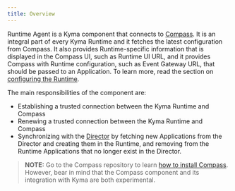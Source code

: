 ```yaml
---
title: Overview
---
```


Runtime Agent is a Kyma component that connects to [Compass](https://github.com/kyma-incubator/compass). It is an integral part of every Kyma Runtime and it fetches the latest configuration from Compass. It also provides Runtime-specific information that is displayed in the Compass UI, such as Runtime UI URL, and it provides Compass with Runtime configuration, such as Event Gateway URL, that should be passed to an Application. To learn more, read the section on [configuring the Runtime](#details-configuring-the-runtime).

The main responsibilities of the component are:
- Establishing a trusted connection between the Kyma Runtime and Compass
- Renewing a trusted connection between the Kyma Runtime and Compass
- Synchronizing with the [Director](https://github.com/kyma-incubator/compass/blob/master/docs/compass/02-01-components.md#director) by fetching new Applications from the Director and creating them in the Runtime, and removing from the Runtime Applications that no longer exist in the Director.

>**NOTE:** Go to the Compass repository to learn [how to install Compass](https://github.com/kyma-incubator/compass/blob/master/docs/compass/04-01-installation.md). However, bear in mind that the Compass component and its integration with Kyma are both experimental. 
